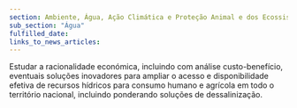 ```yaml
---
section: Ambiente, Água, Ação Climática e Proteção Animal e dos Ecossistemas
sub_section: "Água"
fulfilled_date:
links_to_news_articles:
---
```


Estudar a racionalidade económica, incluindo com análise custo-benefício, eventuais soluções inovadores para ampliar o acesso e disponibilidade efetiva de recursos hídricos para consumo humano e agrícola em todo o território nacional, incluindo ponderando soluções de dessalinização.